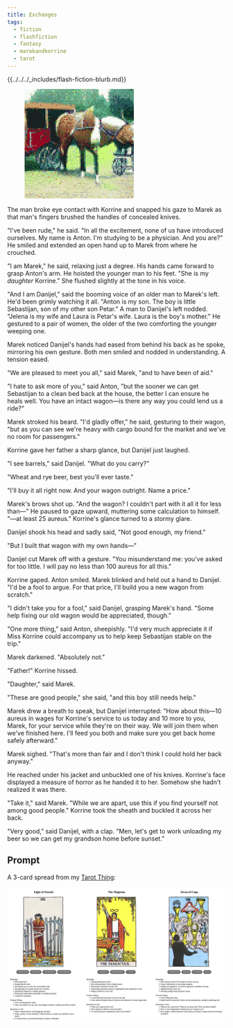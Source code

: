 ```yaml
---
title: Exchanges
tags:
  - fiction
  - flashfiction
  - fantasy
  - marekandkorrine
  - tarot
---
```


{{../../../_includes/flash-fiction-blurb.md}}

<!--more-->

<figure class="wide"><img src="./cover.png" /></figure>

The man broke eye contact with Korrine and snapped his gaze to Marek as that man's fingers brushed the handles of concealed knives.  

"I've been rude," he said. "In all the excitement, none of us have introduced ourselves. My name is Anton. I'm studying to be a physician. And you are?" He smiled and extended an open hand up to Marek from where he crouched.

"I am Marek," he said, relaxing just a degree. His hands came forward to grasp Anton's arm. He hoisted the younger man to his feet. "She is my *daughter* Korrine." She flushed slightly at the tone in his voice. 

"And I am Danijel," said the booming voice of an older man to Marek's left. He'd been grimly watching it all. "Anton is my son. The boy is little Sebastijan, son of my other son Petar." A man to Danijel's left nodded. "Jelena is my wife and Laura is Petar's wife. Laura is the boy's mother." He gestured to a pair of women, the older of the two comforting the younger weeping one.

Marek noticed Danijel's hands had eased from behind his back as he spoke, mirroring his own gesture. Both men smiled and nodded in understanding. A tension eased.

"We are pleased to meet you all," said Marek, "and to have been of aid."

"I hate to ask more of you," said Anton, "but the sooner we can get Sebastijan to a clean bed back at the house, the better I can ensure he heals well. You have an intact wagon—is there any way you could lend us a ride?"

Marek stroked his beard. "I'd gladly offer," he said, gesturing to their wagon, "but as you can see we're heavy with cargo bound for the market and we've no room for passengers."

Korrine gave her father a sharp glance, but Danijel just laughed.

"I see barrels," said Danijel. "What do you carry?"

"Wheat and rye beer, best you'll ever taste."

"I'll buy it all right now. And your wagon outright. Name a price."

Marek's brows shot up. "And the wagon? I couldn't part with it all it for less than—" He paused to gaze upward, muttering some calculation to himself. "—at least 25 aureus." Korrine's glance turned to a stormy glare. 

Danijel shook his head and sadly said, "Not good enough, my friend."

"But I built that wagon with my own hands—"

Danijel cut Marek off with a gesture. "You misunderstand me: you've asked for too little. I will pay no less than 100 aureus for all this."

Korrine gaped. Anton smiled. Marek blinked and held out a hand to Danijel. "I'd be a fool to argue. For that price, I'll build you a new wagon from scratch."

"I didn't take you for a fool," said Danijel, grasping Marek's hand. "Some help fixing our old wagon would be appreciated, though."

"One more thing," said Anton, sheepishly. "I'd very much appreciate it if Miss Korrine could accompany us to help keep Sebastijan stable on the trip."

Marek darkened. "Absolutely not."

"Father!" Korrine hissed.

"Daughter," said Marek.

"These are good people," she said, "and this boy still needs help."

Marek drew a breath to speak, but Danijel interrupted: "How about this—10 aureus in wages for Korrine's service to us today and 10 more to you, Marek, for your service while they're on their way. We will join them when we've finished here. I'll feed you both and make sure you get back home safely afterward."

Marek sighed. "That's more than fair and I don't think I could hold her back anyway." 

He reached under his jacket and unbuckled one of his knives. Korrine's face displayed a measure of horror as he handed it to her. Somehow she hadn't realized it was there.

"Take it," said Marek. "While we are apart, use this if you find yourself not among good people." Korrine took the sheath and buckled it across her back.

"Very good," said Danijel, with a clap. "Men, let's get to work unloading my beer so we can get my grandson home before sunset."

## Prompt

A 3-card spread from my [Tarot Thing](https://lmorchard.github.io/tarot-thing/?card=Eight+of+Swords&card=The+Magician&card=Seven+of+Cups):

![](20220517081640.png)
